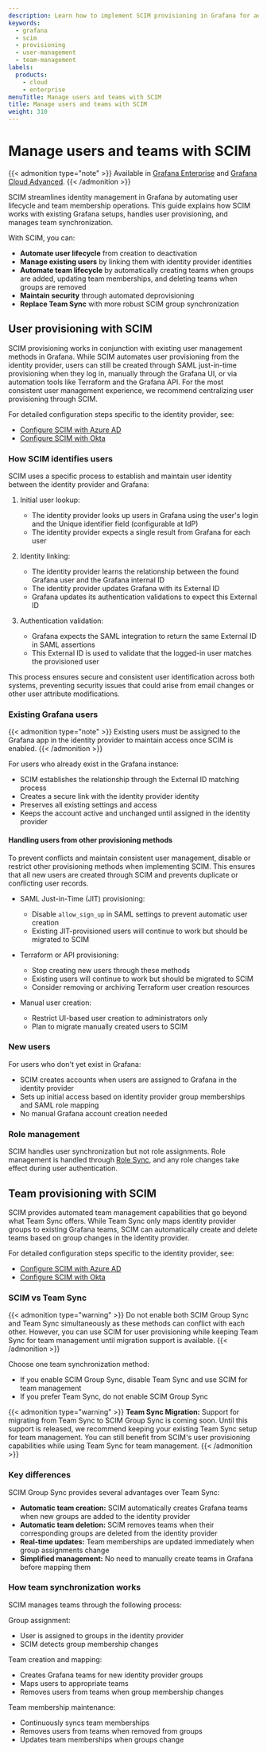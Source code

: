 ```yaml
---
description: Learn how to implement SCIM provisioning in Grafana for automated user and team synchronization. SCIM integrates with identity providers like Okta and Azure AD to streamline user management, automate team provisioning, and replace Team Sync.
keywords:
  - grafana
  - scim
  - provisioning
  - user-management
  - team-management
labels:
  products:
    - cloud
    - enterprise
menuTitle: Manage users and teams with SCIM
title: Manage users and teams with SCIM
weight: 310
---
```


# Manage users and teams with SCIM

{{< admonition type="note" >}}
Available in [Grafana Enterprise](../../../introduction/grafana-enterprise/) and [Grafana Cloud Advanced](/docs/grafana-cloud/).
{{< /admonition >}}

SCIM streamlines identity management in Grafana by automating user lifecycle and team membership operations. This guide explains how SCIM works with existing Grafana setups, handles user provisioning, and manages team synchronization.

With SCIM, you can:

- **Automate user lifecycle** from creation to deactivation
- **Manage existing users** by linking them with identity provider identities
- **Automate team lifecycle** by automatically creating teams when groups are added, updating team memberships, and deleting teams when groups are removed
- **Maintain security** through automated deprovisioning
- **Replace Team Sync** with more robust SCIM group synchronization

## User provisioning with SCIM

SCIM provisioning works in conjunction with existing user management methods in Grafana. While SCIM automates user provisioning from the identity provider, users can still be created through SAML just-in-time provisioning when they log in, manually through the Grafana UI, or via automation tools like Terraform and the Grafana API. For the most consistent user management experience, we recommend centralizing user provisioning through SCIM.

For detailed configuration steps specific to the identity provider, see:

- [Configure SCIM with Azure AD](../configure-scim-azure/)
- [Configure SCIM with Okta](../configure-scim-okta/)

### How SCIM identifies users

SCIM uses a specific process to establish and maintain user identity between the identity provider and Grafana:

1. Initial user lookup:

   - The identity provider looks up users in Grafana using the user's login and the Unique identifier field (configurable at IdP)
   - The identity provider expects a single result from Grafana for each user

2. Identity linking:

   - The identity provider learns the relationship between the found Grafana user and the Grafana internal ID
   - The identity provider updates Grafana with its External ID
   - Grafana updates its authentication validations to expect this External ID

3. Authentication validation:
   - Grafana expects the SAML integration to return the same External ID in SAML assertions
   - This External ID is used to validate that the logged-in user matches the provisioned user

This process ensures secure and consistent user identification across both systems, preventing security issues that could arise from email changes or other user attribute modifications.

### Existing Grafana users

{{< admonition type="note" >}}
Existing users must be assigned to the Grafana app in the identity provider to maintain access once SCIM is enabled.
{{< /admonition >}}

For users who already exist in the Grafana instance:

- SCIM establishes the relationship through the External ID matching process
- Creates a secure link with the identity provider identity
- Preserves all existing settings and access
- Keeps the account active and unchanged until assigned in the identity provider

#### Handling users from other provisioning methods

To prevent conflicts and maintain consistent user management, disable or restrict other provisioning methods when implementing SCIM. This ensures that all new users are created through SCIM and prevents duplicate or conflicting user records.

- SAML Just-in-Time (JIT) provisioning:

  - Disable `allow_sign_up` in SAML settings to prevent automatic user creation
  - Existing JIT-provisioned users will continue to work but should be migrated to SCIM

- Terraform or API provisioning:

  - Stop creating new users through these methods
  - Existing users will continue to work but should be migrated to SCIM
  - Consider removing or archiving Terraform user creation resources

- Manual user creation:
  - Restrict UI-based user creation to administrators only
  - Plan to migrate manually created users to SCIM

### New users

For users who don't yet exist in Grafana:

- SCIM creates accounts when users are assigned to Grafana in the identity provider
- Sets up initial access based on identity provider group memberships and SAML role mapping
- No manual Grafana account creation needed

### Role management

SCIM handles user synchronization but not role assignments. Role management is handled through [Role Sync](../../configure-authentication/saml#configure-role-sync), and any role changes take effect during user authentication.

## Team provisioning with SCIM

SCIM provides automated team management capabilities that go beyond what Team Sync offers. While Team Sync only maps identity provider groups to existing Grafana teams, SCIM can automatically create and delete teams based on group changes in the identity provider.

For detailed configuration steps specific to the identity provider, see:

- [Configure SCIM with Azure AD](../configure-scim-azure/)
- [Configure SCIM with Okta](../configure-scim-okta/)

### SCIM vs Team Sync

{{< admonition type="warning" >}}
Do not enable both SCIM Group Sync and Team Sync simultaneously as these methods can conflict with each other. However, you can use SCIM for user provisioning while keeping Team Sync for team management until migration support is available.
{{< /admonition >}}

Choose one team synchronization method:

- If you enable SCIM Group Sync, disable Team Sync and use SCIM for team management
- If you prefer Team Sync, do not enable SCIM Group Sync

{{< admonition type="warning" >}}
**Team Sync Migration:** Support for migrating from Team Sync to SCIM Group Sync is coming soon. Until this support is released, we recommend keeping your existing Team Sync setup for team management. You can still benefit from SCIM's user provisioning capabilities while using Team Sync for team management.
{{< /admonition >}}

### Key differences

SCIM Group Sync provides several advantages over Team Sync:

- **Automatic team creation:** SCIM automatically creates Grafana teams when new groups are added to the identity provider
- **Automatic team deletion:** SCIM removes teams when their corresponding groups are deleted from the identity provider
- **Real-time updates:** Team memberships are updated immediately when group assignments change
- **Simplified management:** No need to manually create teams in Grafana before mapping them

### How team synchronization works

SCIM manages teams through the following process:

Group assignment:

- User is assigned to groups in the identity provider
- SCIM detects group membership changes

Team creation and mapping:

- Creates Grafana teams for new identity provider groups
- Maps users to appropriate teams
- Removes users from teams when group membership changes

Team membership maintenance:

- Continuously syncs team memberships
- Removes users from teams when removed from groups
- Updates team memberships when groups change
